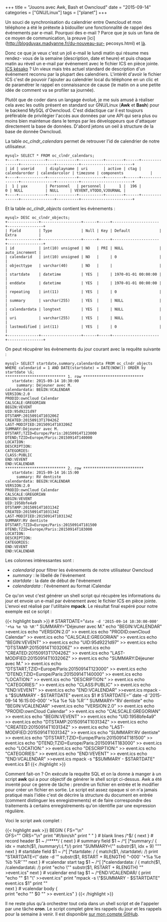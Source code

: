 +++
title = "Jouons avec Awk, Bash et Owncloud"
date = "2015-09-14"
categories = ["GNU/Linux"]
tags = ["planet"]
+++

Un souci de synchronisation du calendrier entre Owncloud et mon téléphone a
été le prétexte à bidouiller une fonctionnalité de rappel des événements par
e-mail. Pourquoi des e-mail ? Parce que je suis un fana de ce moyen de
communication, la preuve [ici](http://blogduyax.madyanne.fr/du-nouveau-sur-
pecosys.html) et [là](http://blogduyax.madyanne.fr/srmail.html).

Donc ce que je veux c'est un joli e-mail le lundi matin qui résume mes rendez-
vous de la semaine (description, date et heure) et puis chaque matin au réveil
un e-mail par événement avec le fichier ICS en pièce jointe. [ICS
késako](https://fr.wikipedia.org/wiki/ICalendar) ? Un vieux mais très actuel
standard de description d'un événement reconnu par la plupart des calendriers.
L'intérêt d'avoir le fichier ICS c'est de pouvoir l'ajouter au calendrier
local du téléphone en un clic et de paramétrer le rappel en connaissance de
cause (le matin on a une petite idée de comment va se profiler sa journée).

Plutôt que de coder dans un langage évolué, je me suis amusé à réaliser cela
avec les outils présent en standard sur GNU/Linux (**Awk** et **Bash**) pour
le backend MySQL d'Owncloud. C'est didactique car il est toujours préférable
de privilégier l'accès aux données par une API qui sera plus ou moins bien
maintenue dans le temps par les développeurs que d'attaquer directement la
base de données. D'abord jetons un oeil à structure de la base de donnée
Owncloud.

La table *oc_clndr_calendars* permet de retrouver l'id de calendrier de notre
utilisateur.

    mysql> SELECT * FROM oc_clndr_calendars;
    +----+------------+-------------+-----------+--------+------+---------------+---------------+----------+-----------------------+
    | id | userid     | displayname | uri       | active | ctag | calendarorder | calendarcolor | timezone | components            |
    +----+------------+-------------+-----------+--------+------+---------------+---------------+----------+-----------------------+
    |  1 | yax        | Personnel   | personnel |      1 |  196 |             0 | NULL          | NULL     | VEVENT,VTODO,VJOURNAL |
    +----+------------+-------------+-----------+--------+------+---------------+---------------+----------+-----------------------+

Et la table *oc_clndr_objects* contient les évènements :

    mysql> DESC oc_clndr_objects;
    +--------------+------------------+------+-----+---------------------+----------------+
    | Field        | Type             | Null | Key | Default             | Extra          |
    +--------------+------------------+------+-----+---------------------+----------------+
    | id           | int(10) unsigned | NO   | PRI | NULL                | auto_increment |
    | calendarid   | int(10) unsigned | NO   |     | 0                   |                |
    | objecttype   | varchar(40)      | NO   |     |                     |                |
    | startdate    | datetime         | YES  |     | 1970-01-01 00:00:00 |                |
    | enddate      | datetime         | YES  |     | 1970-01-01 00:00:00 |                |
    | repeating    | int(11)          | YES  |     | 0                   |                |
    | summary      | varchar(255)     | YES  |     | NULL                |                |
    | calendardata | longtext         | YES  |     | NULL                |                |
    | uri          | varchar(255)     | YES  |     | NULL                |                |
    | lastmodified | int(11)          | YES  |     | 0                   |                |
    +--------------+------------------+------+-----+---------------------+----------------+

On peut récupérer les évènements du jour courant avec la requête suivante :

    mysql> SELECT startdate,summary,calendardata FROM oc_clndr_objects WHERE calendarid = 1 AND DATE(startdate) = DATE(NOW()) ORDER by startdate \G;
    *************************** 1. row ***************************
       startdate: 2015-09-14 10:30:00
         summary: Déjeuner avec M.
    calendardata: BEGIN:VCALENDAR
    VERSION:2.0
    PRODID:ownCloud Calendar
    CALSCALE:GREGORIAN
    BEGIN:VEVENT
    UID:95d9221d97
    DTSTAMP:20150914T103206Z
    CREATED:20150913T170426Z
    LAST-MODIFIED:20150914T103206Z
    SUMMARY:Déjeuner avec M.
    DTSTART;TZID=Europe/Paris:20150914T123000
    DTEND;TZID=Europe/Paris:20150914T140000
    LOCATION:
    DESCRIPTION:
    CATEGORIES:
    CLASS:PUBLIC
    END:VEVENT
    END:VCALENDAR
    *************************** 2. row ***************************
       startdate: 2015-09-14 16:15:00
         summary: RV dentiste
    calendardata: BEGIN:VCALENDAR
    VERSION:2.0
    PRODID:ownCloud Calendar
    CALSCALE:GREGORIAN
    BEGIN:VEVENT
    UID:1958bfe4a9
    DTSTAMP:20150914T103134Z
    CREATED:20150914T103134Z
    LAST-MODIFIED:20150914T103134Z
    SUMMARY:RV dentiste
    DTSTART;TZID=Europe/Paris:20150914T181500
    DTEND;TZID=Europe/Paris:20150914T183000
    LOCATION:
    DESCRIPTION:
    CATEGORIES:
    END:VEVENT
    END:VCALENDAR

Les colonnes intéressantes sont :

- *calendarid* pour filtrer les évènements de notre utilisateur Owncloud
- *summary* : le libellé de l'évènement
- *startdate* : la date de début de l'évènement
- *calendardata* : l'évènement au format iCalendar

Ce qu'on veut c'est générer un shell script qui récupère les informations du
jour et envoie un e-mail par évènement avec le fichier ICS en pièce jointe.
L'envoi est réalisé par l'utilitaire **mpack**. Le résultat final espéré pour
notre exemple est ce script :


{{< highlight bash >}}
    #
    STARTDATE="`date -d '2015-09-14 10:30:00-000' '+%a %e %b %R'`"
    SUMMARY="Déjeuner avec M."
    echo "BEGIN:VCALENDAR" >event.ics
    echo "VERSION:2.0" >> event.ics
    echo "PRODID:ownCloud Calendar" >> event.ics
    echo "CALSCALE:GREGORIAN" >> event.ics
    echo "BEGIN:VEVENT" >> event.ics
    echo "UID:95d9221d97" >> event.ics
    echo "DTSTAMP:20150914T103206Z" >> event.ics
    echo "CREATED:20150913T170426Z" >> event.ics
    echo "LAST-MODIFIED:20150914T103206Z" >> event.ics
    echo "SUMMARY:Déjeuner avec M." >> event.ics
    echo "DTSTART;TZID=Europe/Paris:20150914T123000" >> event.ics
    echo "DTEND;TZID=Europe/Paris:20150914T140000" >> event.ics
    echo "LOCATION:" >> event.ics
    echo "DESCRIPTION:" >> event.ics
    echo "CATEGORIES:" >> event.ics
    echo "CLASS:PUBLIC" >> event.ics
    echo "END:VEVENT" >> event.ics
    echo "END:VCALENDAR" >>event.ics
    mpack -s "$SUMMARY - $STARTDATE" event.ics $1
    #
    STARTDATE="`date -d '2015-09-14 16:15:00-000' '+%a %e %b %R'`"
    SUMMARY="RV dentiste"
    echo "BEGIN:VCALENDAR" >event.ics
    echo "VERSION:2.0" >> event.ics
    echo "PRODID:ownCloud Calendar" >> event.ics
    echo "CALSCALE:GREGORIAN" >> event.ics
    echo "BEGIN:VEVENT" >> event.ics
    echo "UID:1958bfe4a9" >> event.ics
    echo "DTSTAMP:20150914T103134Z" >> event.ics
    echo "CREATED:20150914T103134Z" >> event.ics
    echo "LAST-MODIFIED:20150914T103134Z" >> event.ics
    echo "SUMMARY:RV dentiste" >> event.ics
    echo "DTSTART;TZID=Europe/Paris:20150914T181500" >> event.ics
    echo "DTEND;TZID=Europe/Paris:20150914T183000" >> event.ics
    echo "LOCATION:" >> event.ics
    echo "DESCRIPTION:" >> event.ics
    echo "CATEGORIES:" >> event.ics
    echo "END:VEVENT" >> event.ics
    echo "END:VCALENDAR" >>event.ics
    mpack -s "$SUMMARY - $STARTDATE" event.ics $1
{{< /highlight >}}

Comment fait-on ? On exécute la requête SQL et on la donne à manger à un
script **awk** qui a pour objectif de générer le shell script ci-dessus. Awk a
été inventé pour ce genre de tâche : prendre un fichier en entrée et le
modifier pour créer un fichier en sortie. Le script est assez opaque si on n'a
jamais pratiqué mais l'idée c'est de décrire la structure du document en
entrée (comment distinguer les enregistrements) et de faire correspondre des
traitements à certains enregistrements qu'on identifie par une expression
régulière.

Voci le script awk complet :

{{< highlight awk >}}
    BEGIN {
        FS="\n"    
        OFS=""
        ORS="\n"
        print "#!/bin/sh"
        print " "
    }
    # blank lines
    /^$/ { next }
    # record header
    $1 ~ /^\*\*\*\*/ {
        next
    }
    # summary field
    $1 ~ /^[ ]*summary\:/ {
        idx = match($1, /summary\:(.*)/)
        print "SUMMARY=\"" substr($1, idx + 9) "\""
        next
    }
    # startdate field
    $1 ~ /^[ ]*startdate\: / {
        match($1, /startdate\: /)
        print "STARTDATE=\"`date -d '" substr($1, RSTART + RLENGTH) "-000' '+%a %e %b %R'`\""
        next
    }
    # vcalendar start tag
    $1 ~ /^[ ]*calendardata\: / {
        match($1, /calendardata\: /)
        print "echo \"" substr($1, RSTART + RLENGTH) "\" >event.ics"
        next
    }
    # vcalendar end tag
    $1 ~ /^END\:VCALENDAR/ {
        print "echo \"" $1 "\" >>event.ics"   
        print "mpack -s \"$SUMMARY - $STARTDATE\" event.ics $1"
        print ""     
        next
    }
    # vcalendar body
    {            
        print "echo \"" $0 "\" >> event.ics"
    }
{{< /highlight >}}

Il ne reste plus qu'à orchestrer tout cela dans un shell script et de
l'appeler par une tâche **cron**. Le script complet gère les rappels du jour
et les rappels pour la semaine à venir. Il est disponible [sur mon compte
GitHub](https://github.com/kianby/owncloud_calremind).
